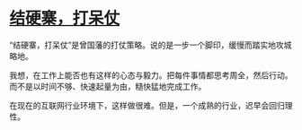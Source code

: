 # [结硬寨，打呆仗](https://github.com/zzy131250/gitblog/issues/46)

“结硬寨，打呆仗”是曾国藩的打仗策略。说的是一步一个脚印，缓慢而踏实地攻城略地。

我想，在工作上能否也有这样的心态与毅力。把每件事情都思考周全，然后行动。而不是以时间不够、快速起量为由，糙快猛地完成工作。

在现在的互联网行业环境下，这样做很难。但是，一个成熟的行业，迟早会回归理性。